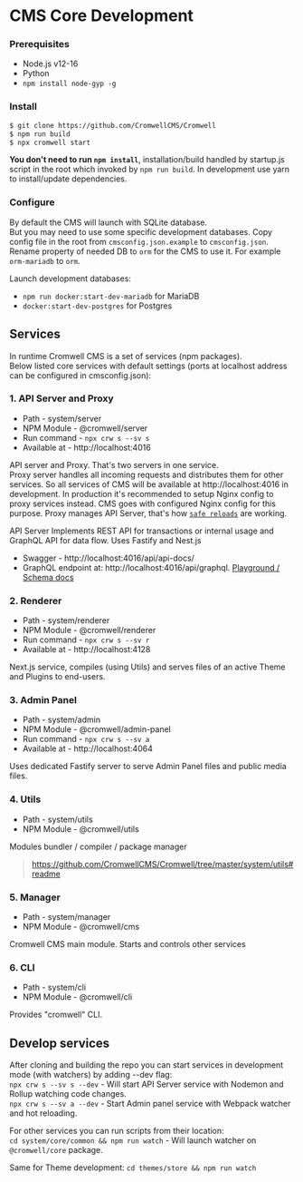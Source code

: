 # CMS Core Development

### Prerequisites

- Node.js v12-16
- Python
- `npm install node-gyp -g`

### Install

```sh
$ git clone https://github.com/CromwellCMS/Cromwell
$ npm run build
$ npx cromwell start
```

**You don't need to run `npm install`**, installation/build handled by startup.js script in the root which invoked by `npm run build`. In development use yarn to install/update dependencies.

### Configure

By default the CMS will launch with SQLite database.  
But you may need to use some specific development databases. Copy config file in the root from `cmsconfig.json.example` to `cmsconfig.json`. Rename property of needed DB to `orm` for the CMS to use it. For example `orm-mariadb` to `orm`.

Launch development databases:

- `npm run docker:start-dev-mariadb` for MariaDB
- `docker:start-dev-postgres` for Postgres

## Services

In runtime Cromwell CMS is a set of services (npm packages).  
Below listed core services with default settings (ports at localhost address can be configured in cmsconfig.json):

### 1. API Server and Proxy

- Path - system/server
- NPM Module - @cromwell/server
- Run command - `npx crw s --sv s`
- Available at - http://localhost:4016

API server and Proxy. That's two servers in one service.  
Proxy server handles all incoming requests and distributes them for other services. So all services of CMS will be available at http://localhost:4016 in development. In production it's recommended to setup Nginx config to proxy services instead. CMS goes with configured Nginx config for this purpose.
Proxy manages API Server, that's how [`safe reloads`](https://cromwellcms.com/docs/development/plugin-development#how-exported-extensions-will-be-applied-in-the-production-server) are working.

API Server Implements REST API for transactions or internal usage and GraphQL API for data flow. Uses Fastify and Nest.js

- Swagger - http://localhost:4016/api/api-docs/
- GraphQL endpoint at: http://localhost:4016/api/graphql. [Playground / Schema docs](https://studio.apollographql.com/sandbox/explorer?endpoint=http%3A%2F%2Flocalhost%3A4016%2Fapi%2Fgraphql)

### 2. Renderer

- Path - system/renderer
- NPM Module - @cromwell/renderer
- Run command - `npx crw s --sv r`
- Available at - http://localhost:4128

Next.js service, compiles (using Utils) and serves files of an active Theme and Plugins to end-users.

### 3. Admin Panel

- Path - system/admin
- NPM Module - @cromwell/admin-panel
- Run command - `npx crw s --sv a`
- Available at - http://localhost:4064

Uses dedicated Fastify server to serve Admin Panel files and public media files.

### 4. Utils

- Path - system/utils
- NPM Module - @cromwell/utils

Modules bundler / compiler / package manager

> https://github.com/CromwellCMS/Cromwell/tree/master/system/utils#readme

### 5. Manager

- Path - system/manager
- NPM Module - @cromwell/cms

Cromwell CMS main module. Starts and controls other services

### 6. CLI

- Path - system/cli
- NPM Module - @cromwell/cli

Provides "cromwell" CLI.

## Develop services

After cloning and building the repo you can start services in development mode (with watchers) by adding --dev flag:  
`npx crw s --sv s --dev` - Will start API Server service with Nodemon and Rollup watching code changes.  
`npx crw s --sv a --dev` - Start Admin panel service with Webpack watcher and hot reloading.

For other services you can run scripts from their location:  
`cd system/core/common && npm run watch` - Will launch watcher on `@cromwell/core` package.

Same for Theme development:
`cd themes/store && npm run watch`
